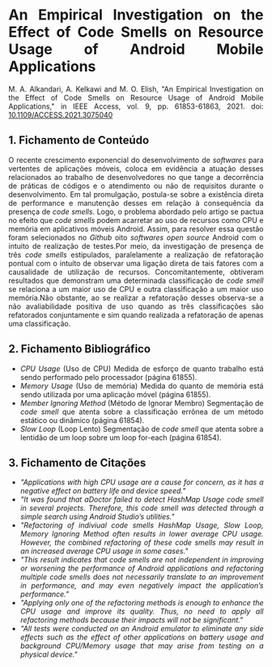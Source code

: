 <div align="justify">

# An Empirical Investigation on the Effect of Code Smells on Resource Usage of Android Mobile Applications

M. A. Alkandari, A. Kelkawi and M. O. Elish, "An Empirical Investigation on the Effect of Code Smells on Resource Usage of Android Mobile Applications," in IEEE Access, vol. 9, pp. 61853-61863, 2021. doi: [10.1109/ACCESS.2021.3075040](https://doi.org/10.1109/ACCESS.2021.3075040)

## 1. Fichamento de Conteúdo

O recente crescimento exponencial do desenvolvimento de *softwares* para vertentes de aplicações móveis, coloca em evidência a atuação desses relacionados ao trabalho de desenvolvedores no que tange a decorrência de práticas de códigos e o atendimento ou não de requisitos durante o desenvolvimento. Em tal promulgação, postula-se sobre a existência direta de performance e manutenção desses em relação à consequência da presença de *code smells*. Logo, o problema abordado pelo artigo se pactua no efeito que *code smells* podem acarretar ao uso de recursos como CPU e memória em aplicativos móveis Android. Assim, para resolver essa questão foram selecionados no *Github* oito *softwares* *open source* Android com o intuito de realização de testes.Por meio, da investigação de presença de três *code smells* estipulados, paralelamente a realização de refatoração pontual com o intuíto de observar uma ligação direta de tais fatores com a causalidade de utilização de recursos. Concomitantemente, obtiveram resultados que demonstram uma determinada classificação de *code smell* se relaciona a um  maior uso de CPU e outra classificação a um maior uso memória.Não obstante, ao se realizar a refatoração desses observa-se a não  avaliabilidade  positiva de uso quando as três classificações são refatorados conjuntamente e sim quando realizada a refatoração de apenas uma classificação. 


## 2. Fichamento Bibliográfico 

* _CPU Usage_ (Uso de CPU) Medida de esforço de quanto trabalho está sendo performado pelo processador (página 61855).
* _Memory Usage_ (Uso de memória) Medida do quanto de memória está sendo utilizada por uma aplicação móvel (página 61855).
* _Member Ignoring Method_ (Método de Ignorar Membro) Segmentação de *code smell* que atenta sobre a classificação errônea de um método estático ou dinâmico (página 61854).
* _Slow Loop_ (Loop Lento) Segmentação de *code smell* que atenta sobre a lentidão de um loop sobre um loop for-each (página 61854).


## 3. Fichamento de Citações 

* _"Applications with high CPU usage are a cause for concern, as it has a negative effect on battery life and device speed."_
* _"It was found that aDoctor failed to detect HashMap Usage code smell in several projects. Therefore, this code smell was detected through a simple search using Android Studio’s utilities."_
* _"Refactoring of indiviual code smells HashMap Usage, Slow Loop, Memory Ignoring Method often results in lower average CPU usage. However, the combined refactoring of these code smells may result in an increased average CPU usage in some cases."_
* _"This result indicates that code smells are not independent in improving or worsening the performance of Android applications and refactoring multiple code smells does not necessarily translate to an improvement in performance, and may even negatively impact the application’s performance."_
* _"Applying only one of the refactoring methods is enough to enhance the CPU usage and improve its quality. Thus, no need to apply all refactoring methods because their impacts will not be significant."_
* _"All tests were conducted on an Android emulator to eliminate any side effects such as the effect of other applications on battery usage and background CPU/Memory usage that may arise from testing on a physical device."_

<div>